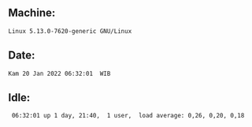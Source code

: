 ## Machine:
```
Linux 5.13.0-7620-generic GNU/Linux
```
## Date:
```
Kam 20 Jan 2022 06:32:01  WIB
```
## Idle:
```
 06:32:01 up 1 day, 21:40,  1 user,  load average: 0,26, 0,20, 0,18
```
